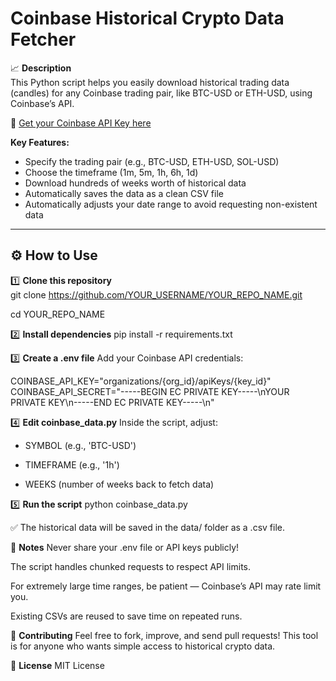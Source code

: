 # Coinbase Historical Crypto Data Fetcher

📈 **Description**  
This Python script helps you easily download historical trading data (candles) for any Coinbase trading pair, like BTC-USD or ETH-USD, using Coinbase’s API.

🔗 [Get your Coinbase API Key here](https://www.coinbase.com/developer-platform/products/exchange-api)

**Key Features:**
- Specify the trading pair (e.g., BTC-USD, ETH-USD, SOL-USD)
- Choose the timeframe (1m, 5m, 1h, 6h, 1d)
- Download hundreds of weeks worth of historical data
- Automatically saves the data as a clean CSV file
- Automatically adjusts your date range to avoid requesting non-existent data 

---

## ⚙️ How to Use

1️⃣ **Clone this repository**  
git clone https://github.com/YOUR_USERNAME/YOUR_REPO_NAME.git

cd YOUR_REPO_NAME

2️⃣ **Install dependencies**
pip install -r requirements.txt


3️⃣ **Create a .env file**
Add your Coinbase API credentials:

COINBASE_API_KEY="organizations/{org_id}/apiKeys/{key_id}"
COINBASE_API_SECRET="-----BEGIN EC PRIVATE KEY-----\nYOUR PRIVATE KEY\n-----END EC PRIVATE KEY-----\n"


4️⃣ **Edit coinbase_data.py**
Inside the script, adjust:

- SYMBOL (e.g., 'BTC-USD')

- TIMEFRAME (e.g., '1h')

- WEEKS (number of weeks back to fetch data)

5️⃣ **Run the script**
python coinbase_data.py

✅ The historical data will be saved in the data/ folder as a .csv file.

📄 **Notes**
Never share your .env file or API keys publicly!

The script handles chunked requests to respect API limits. 

For extremely large time ranges, be patient — Coinbase’s API may rate limit you.

Existing CSVs are reused to save time on repeated runs.


🤝 **Contributing**
Feel free to fork, improve, and send pull requests!
This tool is for anyone who wants simple access to historical crypto data.

📜 **License**
MIT License
